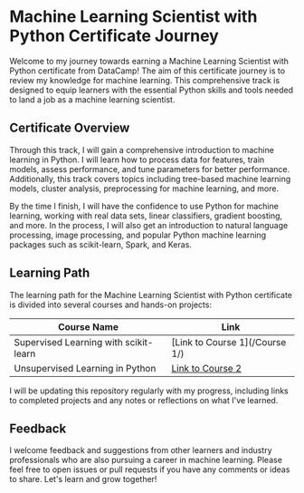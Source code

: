 # Machine Learning Scientist with Python Certificate Journey

Welcome to my journey towards earning a Machine Learning Scientist with Python certificate from DataCamp! The aim of this certificate journey is to review my knowledge for machine learning. This comprehensive track is designed to equip learners with the essential Python skills and tools needed to land a job as a machine learning scientist.

## Certificate Overview

Through this track, I will gain a comprehensive introduction to machine learning in Python. I will learn how to process data for features, train models, assess performance, and tune parameters for better performance. Additionally, this track covers topics including tree-based machine learning models, cluster analysis, preprocessing for machine learning, and more.

By the time I finish, I will have the confidence to use Python for machine learning, working with real data sets, linear classifiers, gradient boosting, and more. In the process, I will also get an introduction to natural language processing, image processing, and popular Python machine learning packages such as scikit-learn, Spark, and Keras.

## Learning Path

The learning path for the Machine Learning Scientist with Python certificate is divided into several courses and hands-on projects:

| Course Name | Link |
| ----------- | ---- |
| Supervised Learning with scikit-learn    | [Link to Course 1](/Course 1/) |
| Unsupervised Learning in Python    | [Link to Course 2](course2.md) |

I will be updating this repository regularly with my progress, including links to completed projects and any notes or reflections on what I've learned.

## Feedback

I welcome feedback and suggestions from other learners and industry professionals who are also pursuing a career in machine learning. Please feel free to open issues or pull requests if you have any comments or ideas to share. Let's learn and grow together!
